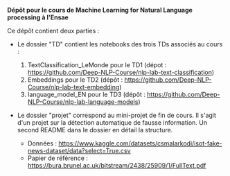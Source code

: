 **Dépôt pour le cours de Machine Learning for Natural Language processing à l'Ensae**

Ce dépôt contient deux parties :

- Le dossier "TD" contient les notebooks des trois TDs associés au cours :
    1) TextClassification_LeMonde pour le TD1 (dépot : https://github.com/Deep-NLP-Course/nlp-lab-text-classification)
    2) Embeddings pour le TD2 (dépôt : https://github.com/Deep-NLP-Course/nlp-lab-text-embedding)
    3) language_model_EN pour le TD3 (dépôt : https://github.com/Deep-NLP-Course/nlp-lab-language-models)

 - Le dossier "projet" correspond au mini-projet de fin de cours. Il s'agit d'un projet sur la détection automatique de fausse information. Un second README dans le dossier en détail la structure.
     - Données : https://www.kaggle.com/datasets/csmalarkodi/isot-fake-news-dataset/data?select=True.csv
     - Papier de référence : https://bura.brunel.ac.uk/bitstream/2438/25909/1/FullText.pdf
